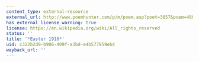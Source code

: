 ```yaml
---
content_type: external-resource
external_url: http://www.poemhunter.com/p/m/poem.asp?poet=3057&poem=48026
has_external_license_warning: true
license: https://en.wikipedia.org/wiki/All_rights_reserved
status: ''
title: '*Easter 1916*'
uid: c322b2d9-b906-409f-a3bd-e4b577959eb4
wayback_url: ''
---
```

